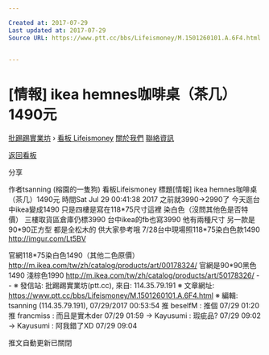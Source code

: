```yaml
---

Created at: 2017-07-29
Last updated at: 2017-07-29
Source URL: https://www.ptt.cc/bbs/Lifeismoney/M.1501260101.A.6F4.html


---
```


# [情報] ikea hemnes咖啡桌（茶几）1490元


[批踢踢實業坊](https://www.ptt.cc/) › [看板 Lifeismoney](https://www.ptt.cc/bbs/Lifeismoney/index.html) [關於我們](https://www.ptt.cc/about.html) [聯絡資訊](https://www.ptt.cc/contact.html)

[返回看板](https://www.ptt.cc/bbs/Lifeismoney/index.html)

分享

作者tsanning (榕園的一隻狗)
看板Lifeismoney
標題\[情報\] ikea hemnes咖啡桌（茶几）1490元
時間Sat Jul 29 00:41:38 2017
之前就3990→2990了 今天逛台中ikea變成1490 只是四樓是寫在118\*75尺寸這裡 染白色（沒問其他色是否特價） 三樓取貨區倉庫仍標3990 台中ikea的fb也寫3990 他有兩種尺寸 另一款是90\*90正方型 都是全松木的 供大家參考哦 7/28台中現場照118\*75染白色款1490 <http://imgur.com/Lt5BV>

官網118\*75染白色1490（其他二色原價） <http://m.ikea.com/tw/zh/catalog/products/art/00178324/> 官網是90\*90黑色1490 淺棕色1990 <http://m.ikea.com/tw/zh/catalog/products/art/50178326/> -- ※ 發信站: 批踢踢實業坊(ptt.cc), 來自: 114.35.79.191 ※ 文章網址: <https://www.ptt.cc/bbs/Lifeismoney/M.1501260101.A.6F4.html> ※ 編輯: tsanning (114.35.79.191), 07/29/2017 00:53:54
推 beselfM : 推個 07/29 01:20
推 francmiss : 而且是實木der 07/29 01:59
→ Kayusumi : 瑕疵品? 07/29 09:02
→ Kayusumi : 阿我錯了XD 07/29 09:04

推文自動更新已關閉

